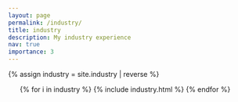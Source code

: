 ```yaml
---
layout: page
permalink: /industry/
title: industry
description: My industry experience
nav: true
importance: 3
---
```


{% assign industry = site.industry | reverse %}
<ul class="cvlist">
    {% for i in industry %}
        {% include industry.html %}
    {% endfor %}
</ul>
